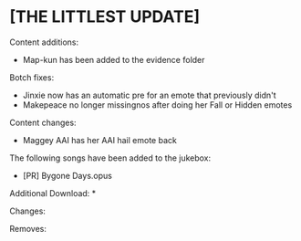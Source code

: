 # [THE LITTLEST UPDATE]

Content additions:
   * Map-kun has been added to the evidence folder


Botch fixes:
   * Jinxie now has an automatic pre for an emote that previously didn't
   * Makepeace no longer missingnos after doing her Fall or Hidden emotes

Content changes:
   * Maggey AAI has her AAI hail emote back

The following songs have been added to the jukebox:
   * [PR] Bygone Days.opus


Additional Download:
  * 
  
Changes:

Removes:

   

